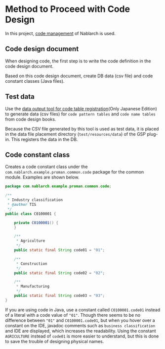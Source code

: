 # Method to Proceed with Code Design

In this project, [code management](https://nablarch.github.io/docs/LATEST/doc/en/application_framework/application_framework/libraries/code.html) of Nablarch is used.

## Code design document

When designing code, the first step is to write the code definition in the code design document.

Based on this code design document, create DB data (csv file) and code constant classes (Java files).

## Test data

Use the [data output tool for code table registration](https://github.com/nablarch-development-standards/nablarch-development-standards-tools#%E7%99%BB%E9%8C%B2%E7%94%A8%E3%83%87%E3%83%BC%E3%82%BF%E4%BD%9C%E6%88%90)(Only Japanese Edition)
to generate data (csv files) for `code pattern tables` and `code name tables` from code design books.

Because the CSV file generated by this tool is used as test data, it is placed in the data file placement directory (`test/resources/data`) of the GSP plug-in. 
This registers the data in the DB.



## Code constant class

Creates a code constant class under the `com.nablarch.example.proman.common.code` package for the common module.
Examples are shown below.

``` java
package com.nablarch.example.proman.common.code;

/**
 * Industry classification
 * @author TIS
 */
public class C0100001 {

    private C0100001() {
    }

    /**
     * Agriculture
     */
    public static final String code01 = "01";

    /**
     * Construction
     */
    public static final String code02 = "02";

    /**
     * Manufacturing
     */
    public static final String code03 = "03";
}
```

If you are using code in Java, use a constant called `C0100001.code01` instead of a literal with a code value of `"01"`.
Though there seems to be no difference between `"01"` and `C0100001.code01`, but when you hover over a constant on the IDE, javadoc comments such as `business classification` and IDE are displayed, which increases the readability.
Using the constant `AGRICULTURE` instead of `code01` is more easier to understand, but this is done to save the trouble of designing physical names.
